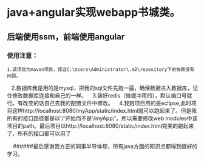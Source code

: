 # java+angular实现webapp书城类。
后端使用ssm，前端使用angular
--------------------
### 使用注意：
    1.该项目为maven项目，保证C:\Users\Administrator\.m2\repository下的依赖没有问题。
    2.数据库我是用的是mysql，把我的sql文件先跑一遍，确保数据进入数据库，记住修改数据库连接和自己的一样。
    3.装好redis（做缓冲用的），默认端口号就行。有改变的话自己去我的配置文件中修改。
    4.我跑项目用的是eclipse,此时项目这样http://localhost:8080/myApp/static/index.html就可以跑起来了。但是我所有的接口路径都是以'/'开始而不是'/myApp/'。所以需要修改web modules中该项目的path。最后项目以http://localhost:8080/static/index.html完美的跑起来了，所有的接口都可以用了
    
    
    
    
######最后感谢我方正的同事半导体郗，所有java方面的知识点都得到很好的学习。
